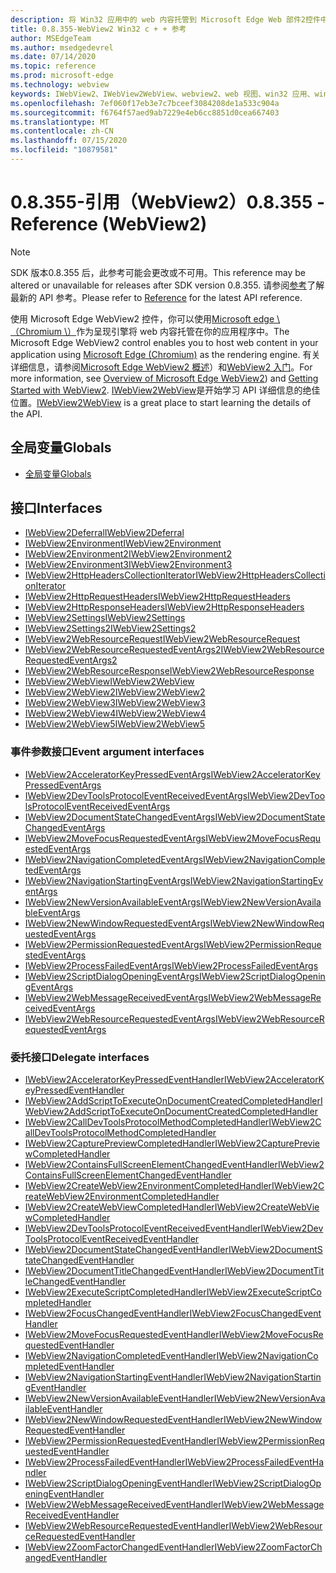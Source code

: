 ```yaml
---
description: 将 Win32 应用中的 web 内容托管到 Microsoft Edge Web 部件2控件中
title: 0.8.355-WebView2 Win32 c + + 参考
author: MSEdgeTeam
ms.author: msedgedevrel
ms.date: 07/14/2020
ms.topic: reference
ms.prod: microsoft-edge
ms.technology: webview
keywords: IWebView2、IWebView2WebView、webview2、web 视图、win32 应用、win32、edge、ICoreWebView2、ICoreWebView2Host、浏览器控件、边缘 html
ms.openlocfilehash: 7ef060f17eb3e7c7bceef3084208de1a533c904a
ms.sourcegitcommit: f6764f57aed9ab7229e4eb6cc8851d0cea667403
ms.translationtype: MT
ms.contentlocale: zh-CN
ms.lasthandoff: 07/15/2020
ms.locfileid: "10879581"
---
```

# <span data-ttu-id="ec6ed-104">0.8.355-引用（WebView2）</span><span class="sxs-lookup"><span data-stu-id="ec6ed-104">0.8.355 - Reference (WebView2)</span></span>  

> [!NOTE]
> <span data-ttu-id="ec6ed-105">SDK 版本0.8.355 后，此参考可能会更改或不可用。</span><span class="sxs-lookup"><span data-stu-id="ec6ed-105">This reference may be altered or unavailable for releases after SDK version 0.8.355.</span></span>  <span data-ttu-id="ec6ed-106">请参阅[参考](../../webview2-api-reference.md)了解最新的 API 参考。</span><span class="sxs-lookup"><span data-stu-id="ec6ed-106">Please refer to [Reference](../../webview2-api-reference.md) for the latest API reference.</span></span>

<span data-ttu-id="ec6ed-107">使用 Microsoft Edge WebView2 控件，你可以使用[Microsoft edge \ （Chromium \）](https://www.microsoftedgeinsider.com)作为呈现引擎将 web 内容托管在你的应用程序中。</span><span class="sxs-lookup"><span data-stu-id="ec6ed-107">The Microsoft Edge WebView2 control enables you to host web content in your application using [Microsoft Edge \(Chromium\)](https://www.microsoftedgeinsider.com) as the rendering engine.</span></span>  <span data-ttu-id="ec6ed-108">有关详细信息，请参阅[Microsoft Edge WebView2 概述](../../index.md)）和[WebView2 入门](../../gettingstarted/win32.md)。</span><span class="sxs-lookup"><span data-stu-id="ec6ed-108">For more information, see [Overview of Microsoft Edge WebView2](../../index.md)) and [Getting Started with WebView2](../../gettingstarted/win32.md).</span></span>  <span data-ttu-id="ec6ed-109">[IWebView2WebView](0-8-190/IWebView2WebView.md)是开始学习 API 详细信息的绝佳位置。</span><span class="sxs-lookup"><span data-stu-id="ec6ed-109">[IWebView2WebView](0-8-190/IWebView2WebView.md) is a great place to start learning the details of the API.</span></span>  

## <span data-ttu-id="ec6ed-110">全局变量</span><span class="sxs-lookup"><span data-stu-id="ec6ed-110">Globals</span></span>  

*   [<span data-ttu-id="ec6ed-111">全局变量</span><span class="sxs-lookup"><span data-stu-id="ec6ed-111">Globals</span></span>](0-8-190/webview2-idl.md)  

## <span data-ttu-id="ec6ed-112">接口</span><span class="sxs-lookup"><span data-stu-id="ec6ed-112">Interfaces</span></span>  
*   [<span data-ttu-id="ec6ed-113">IWebView2Deferral</span><span class="sxs-lookup"><span data-stu-id="ec6ed-113">IWebView2Deferral</span></span>](0-8-190/IWebView2Deferral.md)
*   [<span data-ttu-id="ec6ed-114">IWebView2Environment</span><span class="sxs-lookup"><span data-stu-id="ec6ed-114">IWebView2Environment</span></span>](0-8-190/IWebView2Environment.md)
*   [<span data-ttu-id="ec6ed-115">IWebView2Environment2</span><span class="sxs-lookup"><span data-stu-id="ec6ed-115">IWebView2Environment2</span></span>](0-8-190/IWebView2Environment2.md)
*   [<span data-ttu-id="ec6ed-116">IWebView2Environment3</span><span class="sxs-lookup"><span data-stu-id="ec6ed-116">IWebView2Environment3</span></span>](0-8-190/IWebView2Environment3.md)
*   [<span data-ttu-id="ec6ed-117">IWebView2HttpHeadersCollectionIterator</span><span class="sxs-lookup"><span data-stu-id="ec6ed-117">IWebView2HttpHeadersCollectionIterator</span></span>](0-8-190/IWebView2HttpHeadersCollectionIterator.md)
*   [<span data-ttu-id="ec6ed-118">IWebView2HttpRequestHeaders</span><span class="sxs-lookup"><span data-stu-id="ec6ed-118">IWebView2HttpRequestHeaders</span></span>](0-8-190/IWebView2HttpRequestHeaders.md)
*   [<span data-ttu-id="ec6ed-119">IWebView2HttpResponseHeaders</span><span class="sxs-lookup"><span data-stu-id="ec6ed-119">IWebView2HttpResponseHeaders</span></span>](0-8-190/IWebView2HttpResponseHeaders.md)
*   [<span data-ttu-id="ec6ed-120">IWebView2Settings</span><span class="sxs-lookup"><span data-stu-id="ec6ed-120">IWebView2Settings</span></span>](0-8-190/IWebView2Settings.md)
*   [<span data-ttu-id="ec6ed-121">IWebView2Settings2</span><span class="sxs-lookup"><span data-stu-id="ec6ed-121">IWebView2Settings2</span></span>](0-8-190/IWebView2Settings2.md)
*   [<span data-ttu-id="ec6ed-122">IWebView2WebResourceRequest</span><span class="sxs-lookup"><span data-stu-id="ec6ed-122">IWebView2WebResourceRequest</span></span>](0-8-190/IWebView2WebResourceRequest.md)
*   [<span data-ttu-id="ec6ed-123">IWebView2WebResourceRequestedEventArgs2</span><span class="sxs-lookup"><span data-stu-id="ec6ed-123">IWebView2WebResourceRequestedEventArgs2</span></span>](0-8-190/IWebView2WebResourceRequestedEventArgs2.md)
*   [<span data-ttu-id="ec6ed-124">IWebView2WebResourceResponse</span><span class="sxs-lookup"><span data-stu-id="ec6ed-124">IWebView2WebResourceResponse</span></span>](0-8-190/IWebView2WebResourceResponse.md)
*   [<span data-ttu-id="ec6ed-125">IWebView2WebView</span><span class="sxs-lookup"><span data-stu-id="ec6ed-125">IWebView2WebView</span></span>](0-8-190/IWebView2WebView.md)
*   [<span data-ttu-id="ec6ed-126">IWebView2WebView2</span><span class="sxs-lookup"><span data-stu-id="ec6ed-126">IWebView2WebView2</span></span>](0-8-190/IWebView2WebView2.md)
*   [<span data-ttu-id="ec6ed-127">IWebView2WebView3</span><span class="sxs-lookup"><span data-stu-id="ec6ed-127">IWebView2WebView3</span></span>](0-8-190/IWebView2WebView3.md)
*   [<span data-ttu-id="ec6ed-128">IWebView2WebView4</span><span class="sxs-lookup"><span data-stu-id="ec6ed-128">IWebView2WebView4</span></span>](0-8-190/IWebView2WebView4.md)
*   [<span data-ttu-id="ec6ed-129">IWebView2WebView5</span><span class="sxs-lookup"><span data-stu-id="ec6ed-129">IWebView2WebView5</span></span>](0-8-190/IWebView2WebView5.md)

### <span data-ttu-id="ec6ed-130">事件参数接口</span><span class="sxs-lookup"><span data-stu-id="ec6ed-130">Event argument interfaces</span></span>

*   [<span data-ttu-id="ec6ed-131">IWebView2AcceleratorKeyPressedEventArgs</span><span class="sxs-lookup"><span data-stu-id="ec6ed-131">IWebView2AcceleratorKeyPressedEventArgs</span></span>](0-8-190/IWebView2AcceleratorKeyPressedEventArgs.md)
*   [<span data-ttu-id="ec6ed-132">IWebView2DevToolsProtocolEventReceivedEventArgs</span><span class="sxs-lookup"><span data-stu-id="ec6ed-132">IWebView2DevToolsProtocolEventReceivedEventArgs</span></span>](0-8-190/IWebView2DevToolsProtocolEventReceivedEventArgs.md)
*   [<span data-ttu-id="ec6ed-133">IWebView2DocumentStateChangedEventArgs</span><span class="sxs-lookup"><span data-stu-id="ec6ed-133">IWebView2DocumentStateChangedEventArgs</span></span>](0-8-190/IWebView2DocumentStateChangedEventArgs.md)
*   [<span data-ttu-id="ec6ed-134">IWebView2MoveFocusRequestedEventArgs</span><span class="sxs-lookup"><span data-stu-id="ec6ed-134">IWebView2MoveFocusRequestedEventArgs</span></span>](0-8-190/IWebView2MoveFocusRequestedEventArgs.md)
*   [<span data-ttu-id="ec6ed-135">IWebView2NavigationCompletedEventArgs</span><span class="sxs-lookup"><span data-stu-id="ec6ed-135">IWebView2NavigationCompletedEventArgs</span></span>](0-8-190/IWebView2NavigationCompletedEventArgs.md)
*   [<span data-ttu-id="ec6ed-136">IWebView2NavigationStartingEventArgs</span><span class="sxs-lookup"><span data-stu-id="ec6ed-136">IWebView2NavigationStartingEventArgs</span></span>](0-8-190/IWebView2NavigationStartingEventArgs.md)
*   [<span data-ttu-id="ec6ed-137">IWebView2NewVersionAvailableEventArgs</span><span class="sxs-lookup"><span data-stu-id="ec6ed-137">IWebView2NewVersionAvailableEventArgs</span></span>](0-8-190/IWebView2NewVersionAvailableEventArgs.md)
*   [<span data-ttu-id="ec6ed-138">IWebView2NewWindowRequestedEventArgs</span><span class="sxs-lookup"><span data-stu-id="ec6ed-138">IWebView2NewWindowRequestedEventArgs</span></span>](0-8-190/IWebView2NewWindowRequestedEventArgs.md)
*   [<span data-ttu-id="ec6ed-139">IWebView2PermissionRequestedEventArgs</span><span class="sxs-lookup"><span data-stu-id="ec6ed-139">IWebView2PermissionRequestedEventArgs</span></span>](0-8-190/IWebView2PermissionRequestedEventArgs.md)
*   [<span data-ttu-id="ec6ed-140">IWebView2ProcessFailedEventArgs</span><span class="sxs-lookup"><span data-stu-id="ec6ed-140">IWebView2ProcessFailedEventArgs</span></span>](0-8-190/IWebView2ProcessFailedEventArgs.md)
*   [<span data-ttu-id="ec6ed-141">IWebView2ScriptDialogOpeningEventArgs</span><span class="sxs-lookup"><span data-stu-id="ec6ed-141">IWebView2ScriptDialogOpeningEventArgs</span></span>](0-8-190/IWebView2ScriptDialogOpeningEventArgs.md)
*   [<span data-ttu-id="ec6ed-142">IWebView2WebMessageReceivedEventArgs</span><span class="sxs-lookup"><span data-stu-id="ec6ed-142">IWebView2WebMessageReceivedEventArgs</span></span>](0-8-190/IWebView2WebMessageReceivedEventArgs.md)
*   [<span data-ttu-id="ec6ed-143">IWebView2WebResourceRequestedEventArgs</span><span class="sxs-lookup"><span data-stu-id="ec6ed-143">IWebView2WebResourceRequestedEventArgs</span></span>](0-8-190/IWebView2WebResourceRequestedEventArgs.md)

### <span data-ttu-id="ec6ed-144">委托接口</span><span class="sxs-lookup"><span data-stu-id="ec6ed-144">Delegate interfaces</span></span>

*   [<span data-ttu-id="ec6ed-145">IWebView2AcceleratorKeyPressedEventHandler</span><span class="sxs-lookup"><span data-stu-id="ec6ed-145">IWebView2AcceleratorKeyPressedEventHandler</span></span>](0-8-190/IWebView2AcceleratorKeyPressedEventHandler.md)
*   [<span data-ttu-id="ec6ed-146">IWebView2AddScriptToExecuteOnDocumentCreatedCompletedHandler</span><span class="sxs-lookup"><span data-stu-id="ec6ed-146">IWebView2AddScriptToExecuteOnDocumentCreatedCompletedHandler</span></span>](0-8-190/IWebView2AddScriptToExecuteOnDocumentCreatedCompletedHandler.md)
*   [<span data-ttu-id="ec6ed-147">IWebView2CallDevToolsProtocolMethodCompletedHandler</span><span class="sxs-lookup"><span data-stu-id="ec6ed-147">IWebView2CallDevToolsProtocolMethodCompletedHandler</span></span>](0-8-190/IWebView2CallDevToolsProtocolMethodCompletedHandler.md)
*   [<span data-ttu-id="ec6ed-148">IWebView2CapturePreviewCompletedHandler</span><span class="sxs-lookup"><span data-stu-id="ec6ed-148">IWebView2CapturePreviewCompletedHandler</span></span>](0-8-190/IWebView2CapturePreviewCompletedHandler.md)
*   [<span data-ttu-id="ec6ed-149">IWebView2ContainsFullScreenElementChangedEventHandler</span><span class="sxs-lookup"><span data-stu-id="ec6ed-149">IWebView2ContainsFullScreenElementChangedEventHandler</span></span>](0-8-190/IWebView2ContainsFullScreenElementChangedEventHandler.md)
*   [<span data-ttu-id="ec6ed-150">IWebView2CreateWebView2EnvironmentCompletedHandler</span><span class="sxs-lookup"><span data-stu-id="ec6ed-150">IWebView2CreateWebView2EnvironmentCompletedHandler</span></span>](0-8-190/IWebView2CreateWebView2EnvironmentCompletedHandler.md)
*   [<span data-ttu-id="ec6ed-151">IWebView2CreateWebViewCompletedHandler</span><span class="sxs-lookup"><span data-stu-id="ec6ed-151">IWebView2CreateWebViewCompletedHandler</span></span>](0-8-190/IWebView2CreateWebViewCompletedHandler.md)
*   [<span data-ttu-id="ec6ed-152">IWebView2DevToolsProtocolEventReceivedEventHandler</span><span class="sxs-lookup"><span data-stu-id="ec6ed-152">IWebView2DevToolsProtocolEventReceivedEventHandler</span></span>](0-8-190/IWebView2DevToolsProtocolEventReceivedEventHandler.md)
*   [<span data-ttu-id="ec6ed-153">IWebView2DocumentStateChangedEventHandler</span><span class="sxs-lookup"><span data-stu-id="ec6ed-153">IWebView2DocumentStateChangedEventHandler</span></span>](0-8-190/IWebView2DocumentStateChangedEventHandler.md)
*   [<span data-ttu-id="ec6ed-154">IWebView2DocumentTitleChangedEventHandler</span><span class="sxs-lookup"><span data-stu-id="ec6ed-154">IWebView2DocumentTitleChangedEventHandler</span></span>](0-8-190/IWebView2DocumentTitleChangedEventHandler.md)
*   [<span data-ttu-id="ec6ed-155">IWebView2ExecuteScriptCompletedHandler</span><span class="sxs-lookup"><span data-stu-id="ec6ed-155">IWebView2ExecuteScriptCompletedHandler</span></span>](0-8-190/IWebView2ExecuteScriptCompletedHandler.md)
*   [<span data-ttu-id="ec6ed-156">IWebView2FocusChangedEventHandler</span><span class="sxs-lookup"><span data-stu-id="ec6ed-156">IWebView2FocusChangedEventHandler</span></span>](0-8-190/IWebView2FocusChangedEventHandler.md)
*   [<span data-ttu-id="ec6ed-157">IWebView2MoveFocusRequestedEventHandler</span><span class="sxs-lookup"><span data-stu-id="ec6ed-157">IWebView2MoveFocusRequestedEventHandler</span></span>](0-8-190/IWebView2MoveFocusRequestedEventHandler.md)
*   [<span data-ttu-id="ec6ed-158">IWebView2NavigationCompletedEventHandler</span><span class="sxs-lookup"><span data-stu-id="ec6ed-158">IWebView2NavigationCompletedEventHandler</span></span>](0-8-190/IWebView2NavigationCompletedEventHandler.md)
*   [<span data-ttu-id="ec6ed-159">IWebView2NavigationStartingEventHandler</span><span class="sxs-lookup"><span data-stu-id="ec6ed-159">IWebView2NavigationStartingEventHandler</span></span>](0-8-190/IWebView2NavigationStartingEventHandler.md)
*   [<span data-ttu-id="ec6ed-160">IWebView2NewVersionAvailableEventHandler</span><span class="sxs-lookup"><span data-stu-id="ec6ed-160">IWebView2NewVersionAvailableEventHandler</span></span>](0-8-190/IWebView2NewVersionAvailableEventHandler.md)
*   [<span data-ttu-id="ec6ed-161">IWebView2NewWindowRequestedEventHandler</span><span class="sxs-lookup"><span data-stu-id="ec6ed-161">IWebView2NewWindowRequestedEventHandler</span></span>](0-8-190/IWebView2NewWindowRequestedEventHandler.md)
*   [<span data-ttu-id="ec6ed-162">IWebView2PermissionRequestedEventHandler</span><span class="sxs-lookup"><span data-stu-id="ec6ed-162">IWebView2PermissionRequestedEventHandler</span></span>](0-8-190/IWebView2PermissionRequestedEventHandler.md)
*   [<span data-ttu-id="ec6ed-163">IWebView2ProcessFailedEventHandler</span><span class="sxs-lookup"><span data-stu-id="ec6ed-163">IWebView2ProcessFailedEventHandler</span></span>](0-8-190/IWebView2ProcessFailedEventHandler.md)
*   [<span data-ttu-id="ec6ed-164">IWebView2ScriptDialogOpeningEventHandler</span><span class="sxs-lookup"><span data-stu-id="ec6ed-164">IWebView2ScriptDialogOpeningEventHandler</span></span>](0-8-190/IWebView2ScriptDialogOpeningEventHandler.md)
*   [<span data-ttu-id="ec6ed-165">IWebView2WebMessageReceivedEventHandler</span><span class="sxs-lookup"><span data-stu-id="ec6ed-165">IWebView2WebMessageReceivedEventHandler</span></span>](0-8-190/IWebView2WebMessageReceivedEventHandler.md)
*   [<span data-ttu-id="ec6ed-166">IWebView2WebResourceRequestedEventHandler</span><span class="sxs-lookup"><span data-stu-id="ec6ed-166">IWebView2WebResourceRequestedEventHandler</span></span>](0-8-190/IWebView2WebResourceRequestedEventHandler.md)
*   [<span data-ttu-id="ec6ed-167">IWebView2ZoomFactorChangedEventHandler</span><span class="sxs-lookup"><span data-stu-id="ec6ed-167">IWebView2ZoomFactorChangedEventHandler</span></span>](0-8-190/IWebView2ZoomFactorChangedEventHandler.md)
